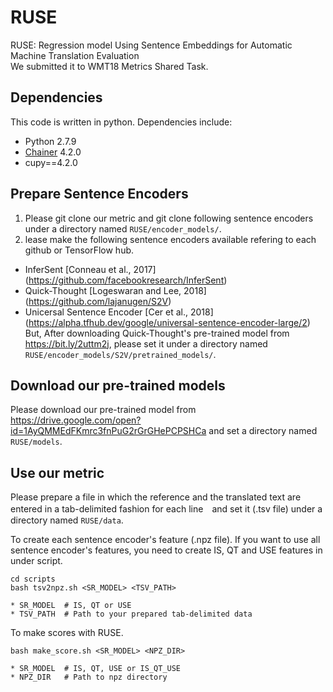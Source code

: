 # RUSE
RUSE: Regression model Using Sentence Embeddings for Automatic Machine Translation Evaluation  
We submitted it to WMT18 Metrics Shared Task.

## Dependencies
This code is written in python. Dependencies include:
* Python 2.7.9
* [Chainer](https://chainer.org/) 4.2.0
* cupy==4.2.0

## Prepare Sentence Encoders
1. Please git clone our metric and git clone following sentence encoders under a directory named `RUSE/encoder_models/`.
2. lease make the following sentence encoders available refering to each github or TensorFlow hub.
* InferSent \[Conneau et al., 2017\] (https://github.com/facebookresearch/InferSent)
* Quick-Thought \[Logeswaran and Lee, 2018] (https://github.com/lajanugen/S2V)
* Unicersal Sentence Encoder \[Cer et al., 2018\] (https://alpha.tfhub.dev/google/universal-sentence-encoder-large/2)
But, After downloading Quick-Thought's pre-trained model from https://bit.ly/2uttm2j, please set it under a directory named `RUSE/encoder_models/S2V/pretrained_models/`.

## Download our pre-trained models
Please download our pre-trained model from https://drive.google.com/open?id=1AyQMMEdFKmrc3fnPuG2rGrGHePCPSHCa and set a directory named `RUSE/models`.

## Use our metric
Please prepare a file in which the reference and the translated text are entered in a tab-delimited fashion for each line　and set it (.tsv file) under a directory named `RUSE/data`.  
  
To create each sentence encoder's feature (.npz file).
If you want to use all sentence encoder's features, you need to create IS, QT and USE features in under script.
```
cd scripts
bash tsv2npz.sh <SR_MODEL> <TSV_PATH>
```
```
* SR_MODEL  # IS, QT or USE
* TSV_PATH  # Path to your prepared tab-delimited data
```
To make scores with RUSE.
```
bash make_score.sh <SR_MODEL> <NPZ_DIR>
```
```
* SR_MODEL  # IS, QT, USE or IS_QT_USE
* NPZ_DIR   # Path to npz directory
```
